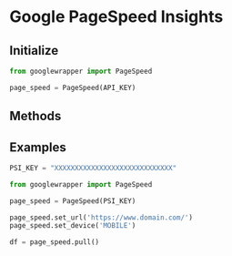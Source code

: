 # Google PageSpeed Insights
## Initialize 
```py
from googlewrapper import PageSpeed

page_speed = PageSpeed(API_KEY)
```
## Methods
## Examples
```py
PSI_KEY = "XXXXXXXXXXXXXXXXXXXXXXXXXXXXX"

from googlewrapper import PageSpeed

page_speed = PageSpeed(PSI_KEY)

page_speed.set_url('https://www.domain.com/')
page_speed.set_device('MOBILE')

df = page_speed.pull()
```
